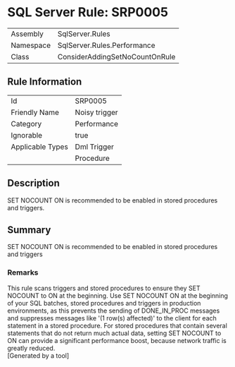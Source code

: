 # SQL Server Rule: SRP0005
  
|    |    |
|----|----|
| Assembly | SqlServer.Rules |
| Namespace | SqlServer.Rules.Performance |
| Class | ConsiderAddingSetNoCountOnRule |
  
## Rule Information
  
|    |    |
|----|----|
| Id | SRP0005 |
| Friendly Name | Noisy trigger |
| Category | Performance |
| Ignorable | true |
| Applicable Types | Dml Trigger  |
|   | Procedure |
  
## Description
  
SET NOCOUNT ON is recommended to be enabled in stored procedures and triggers.
  
## Summary
  
SET NOCOUNT ON is recommended to be enabled in stored procedures and triggers
  
### Remarks
  
This rule scans triggers and stored procedures to ensure they SET NOCOUNT to ON at the
 beginning. Use SET NOCOUNT ON at the beginning of your SQL batches, stored procedures and
 triggers in production environments, as this prevents the sending of DONE_IN_PROC messages
 and suppresses messages like '(1 row(s) affected)' to the client for each statement in a
 stored procedure. For stored procedures that contain several statements that do not return
 much actual data, setting SET NOCOUNT to ON can provide a significant performance boost,
 because network traffic is greatly reduced.  
[Generated by a tool]
